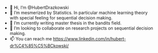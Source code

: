 - 👋 Hi, I’m @HubertDrazkowski
- 👀 I’m mesmerized by Statistics. In particular machine learning theory with special feeling for sequential decision making.
- 🌱 I’m currently writing master thesis in the bandits field.
- 💞️ I’m looking to collaborate on research projects on sequential decision making.
- 📫 You can reach me https://www.linkedin.com/in/hubert-dr%C4%85%C5%BCkowski/

<!---
HubertDrazkowski/HubertDrazkowski is a ✨ special ✨ repository because its `README.md` (this file) appears on your GitHub profile.
You can click the Preview link to take a look at your changes.
--->
